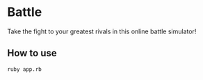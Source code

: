 # Battle #

Take the fight to your greatest rivals in this online battle simulator!

## How to use ##

```shell
ruby app.rb
```
